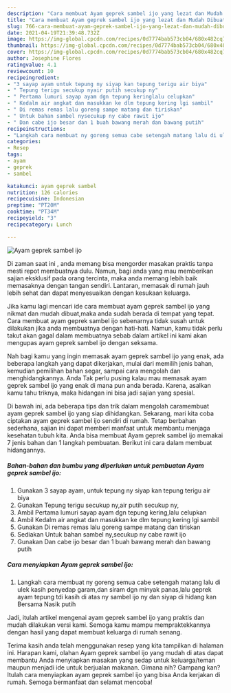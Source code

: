 ```yaml
---
description: "Cara membuat Ayam geprek sambel ijo yang lezat dan Mudah Dibuat"
title: "Cara membuat Ayam geprek sambel ijo yang lezat dan Mudah Dibuat"
slug: 766-cara-membuat-ayam-geprek-sambel-ijo-yang-lezat-dan-mudah-dibuat
date: 2021-04-19T21:39:48.732Z
image: https://img-global.cpcdn.com/recipes/0d7774bab573cb04/680x482cq70/ayam-geprek-sambel-ijo-foto-resep-utama.jpg
thumbnail: https://img-global.cpcdn.com/recipes/0d7774bab573cb04/680x482cq70/ayam-geprek-sambel-ijo-foto-resep-utama.jpg
cover: https://img-global.cpcdn.com/recipes/0d7774bab573cb04/680x482cq70/ayam-geprek-sambel-ijo-foto-resep-utama.jpg
author: Josephine Flores
ratingvalue: 4.1
reviewcount: 10
recipeingredient:
- "3 sayap ayam untuk tepung ny siyap kan tepung terigu air biya"
- " Tepung terigu secukup nyair putih secukup ny"
- " Pertama lumuri sayap ayam dgn tepung keringlalu celupkan"
- " Kedalm air angkat dan masukkan ke dlm tepung kering lgi sambil"
- " Di remas remas lalu goreng sampe matang dan tiriskan"
- " Untuk bahan sambel nysecukup ny cabe rawit ijo"
- " Dan cabe ijo besar dan 1 buah bawang merah dan bawang putih"
recipeinstructions:
- "Langkah cara membuat ny goreng semua cabe setengah matang lalu di ulek kasih penyedap garam,dan siram dgn minyak panas,lalu geprek ayam tepung tdi kasih di atas ny sambel ijo ny dan siyap di hidang kan Bersama Nasik putih"
categories:
- Resep
tags:
- ayam
- geprek
- sambel

katakunci: ayam geprek sambel 
nutrition: 126 calories
recipecuisine: Indonesian
preptime: "PT20M"
cooktime: "PT34M"
recipeyield: "3"
recipecategory: Lunch

---
```



![Ayam geprek sambel ijo](https://img-global.cpcdn.com/recipes/0d7774bab573cb04/680x482cq70/ayam-geprek-sambel-ijo-foto-resep-utama.jpg)

Di zaman  saat ini , anda memang bisa mengorder masakan praktis tanpa mesti repot membuatnya dulu. Namun, bagi anda yang mau memberikan sajian eksklusif pada orang tercinta, maka anda memang lebih baik memasaknya dengan tangan sendiri. Lantaran, memasak di rumah jauh lebih sehat dan dapat menyesuaikan dengan kesukaan keluarga.

Jika kamu lagi mencari ide cara membuat ayam geprek sambel ijo yang nikmat dan mudah dibuat,maka anda sudah berada di tempat yang tepat. Cara membuat ayam geprek sambel ijo  sebenarnya tidak susah untuk dilakukan jika anda membuatnya dengan hati-hati. Namun, kamu tidak perlu takut akan gagal dalam membuatnya 
sebab dalam artikel ini kami akan mengupas ayam geprek sambel ijo dengan seksama.  



Nah bagi kamu yang ingin memasak ayam geprek sambel ijo yang enak, ada beberapa langkah yang dapat dikerjakan, mulai dari memilih jenis bahan, kemudian pemilihan bahan segar, sampai cara mengolah dan menghidangkannya. Anda Tak perlu pusing kalau mau memasak ayam geprek sambel ijo yang enak di mana pun anda berada. Karena, asalkan kamu  tahu triknya, maka hidangan ini bisa jadi sajian yang spesial.

Di bawah ini, ada beberapa tips dan trik dalam mengolah caramembuat ayam geprek sambel ijo yang siap dihidangkan. Sekarang, mari kita coba ciptakan ayam geprek sambel ijo sendiri di rumah. Tetap berbahan sederhana, sajian ini dapat memberi manfaat untuk membantu menjaga kesehatan tubuh kita. Anda bisa membuat Ayam geprek sambel ijo memakai 7 jenis bahan dan 1 langkah pembuatan. Berikut ini cara dalam membuat hidangannya.

<!--inarticleads1-->

##### Bahan-bahan dan bumbu yang diperlukan untuk pembuatan Ayam geprek sambel ijo:

1. Gunakan 3 sayap ayam, untuk tepung ny siyap kan tepung terigu air biya
1. Gunakan  Tepung terigu secukup ny,air putih secukup ny,
1. Ambil  Pertama lumuri sayap ayam dgn tepung kering,lalu celupkan
1. Ambil  Kedalm air angkat dan masukkan ke dlm tepung kering lgi sambil
1. Gunakan  Di remas remas lalu goreng sampe matang dan tiriskan
1. Sediakan  Untuk bahan sambel ny,secukup ny cabe rawit ijo
1. Gunakan  Dan cabe ijo besar dan 1 buah bawang merah dan bawang putih




<!--inarticleads2-->

##### Cara menyiapkan Ayam geprek sambel ijo:

1. Langkah cara membuat ny goreng semua cabe setengah matang lalu di ulek kasih penyedap garam,dan siram dgn minyak panas,lalu geprek ayam tepung tdi kasih di atas ny sambel ijo ny dan siyap di hidang kan Bersama Nasik putih




Jadi, itulah artikel mengenai  ayam geprek sambel ijo  yang praktis dan mudah dilakukan versi kami. Semoga kamu mampu mempraktekkannya dengan hasil yang dapat membuat keluarga di rumah senang. 

Terima kasih anda telah menggunakan resep yang kita tampilkan di halaman ini. Harapan kami, olahan  Ayam geprek sambel ijo yang mudah di atas dapat membantu Anda menyiapkan masakan yang sedap untuk keluarga/teman maupun menjadi ide untuk berjualan makanan. Gimana nih? Gampang kan? Itulah cara menyiapkan ayam geprek sambel ijo yang bisa Anda kerjakan di rumah. Semoga bermanfaat dan selamat mencoba!

